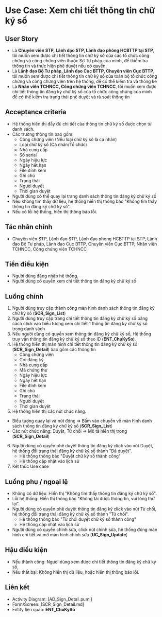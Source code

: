 # Use Case: Xem chi tiết thông tin chữ ký số
## User Story
- Là **Chuyên viên STP, Lãnh đạo STP, Lãnh đạo phòng HCBTTP tại STP**, tôi muốn xem được chi tiết thông tin chữ ký số của các tổ chức công chứng và công chứng viên thuộc Sở Tư pháp của mình, để tkiểm tra thông tin và thực hiện phê duyệt nếu có quyền.
- Là **Lãnh đạo Bộ Tư pháp, Lãnh đạo Cục BTTP, Chuyên viên Cục BTTP**, tôi muốn xem được chi tiết thông tin chữ ký số của toàn bộ tổ chức công chứng và công chứng viên trên hệ thống, để có thể kiểm tra và thống kê
- Là **Nhân viên TCHNCC, Công chứng viên TCHNCC**, tôi muốn xem được chi tiết thông tin đăng ký chữ ký số của tổ chức công chứng của mình để có thể kiểm tra trạng thái phê duyệt và rà soát thông tin

## Acceptance criteria
- Hệ thống hiển thị đầy đủ chi tiết của thông tin chữ ký số được chọn từ danh sách.
- Các trường thông tin bao gồm: 
   - Công chứng viên (Nếu loại chữ ký số là cá nhân)
   - Loại chữ ký số (Cá nhân/Tổ chức)
   - Nhà cung cấp
   - Số serial
   - Ngày hiệu lực
   - Ngày hết hạn 
   - File đính kèm
   - Ghi chú
   - Trạng thái
   - Người duyệt
   - Thời gian duyệt
- Người dùng có thể quay lại trang danh sách thông tin đăng ký chữ ký số
- Nếu không tìm thấy dữ liệu, hệ thống hiển thị thông báo "Không tìm thấy thông tin đăng ký chữ ký số".
- Nếu có lỗi hệ thống, hiển thị thông báo lỗi.  

## Tác nhân chính
- Chuyên viên STP, Lãnh đạo STP, Lãnh đạo phòng HCBTTP tại STP, Lãnh đạo Bộ Tư pháp, Lãnh đạo Cục BTTP, Chuyên viên Cục BTTP, Nhân viên TCHNCC, Công chứng viên TCHNCC

## Tiền điều kiện
- Người dùng đăng nhập hệ thống.
- Người dùng có quyền xem chi tiết thông tin đăng ký chữ ký số

## Luồng chính
1. Người dùng truy cập thành công màn hình danh sách thông tin đăng ký chữ ký số (**SCR_Sign_List**)
2. Người dùng truy cập trang chi tiết thông tin đăng ký chữ ký số băng cách click vào biểu tượng xem chi tiết 1 thông tin đăng ký chữ ký số trong danh sách
3. Nếu người dùng có quyền xem thông tin đăng ký chữ ký số, Hệ thống truy vấn thông tin đăng ký chữ ký số theo ID (**ENT_ChuKySo**).
4. Hệ thống hiển thị màn hình chi tiết thông tin đăng ký chữ ký số (**SCR_Sign_Detail**) bao gồm các thông tin
   - Công chứng viên
   - Gói đăng ký
   - Nhà cung cấp
   - Mã chứng thư
   - Ngày hiệu lực
   - Ngày hết hạn 
   - File đính kèm
   - Ghi chú
   - Trạng thái
   - Người duyệt
   - Thời gian duyệt
5. Hệ thống hiển thị các nút chức năng.
- Biểu tượng quay lại và nút đóng => Bấm vào chuyển về màn hình danh sách thông tin đăng ký chữ ký số (**SCR_Sign_List**)
- Các nút chức năng: Duyệt, Từ chối => Mô tả hiển thị trong (**SCR_Sign_Detail**)
6. Người dùng có quyền phê duyệt thông tin đăng ký click vào nút Duyệt, hệ thống đổi trạng thái đăng ký chữ ký số thành "Đã duyệt". 
   - Hệ thống thông báo "Duyệt chữ ký số thành công"
   - Hệ thống cập nhật vào lịch sử
7. Kết thúc Use case

## Luồng phụ / ngoại lệ
- Không có dữ liệu: Hiển thị "Không tìm thấy thông tin đăng ký chữ ký số".
- Lỗi hệ thống: Hiển thị thông báo "Không tải được thông tin, vui lòng thử lại".
- Người dùng có quyền phê duyệt thông tin đăng ký click vào nút Từ chối, hệ thống đổi trạng thái đăng ký chữ ký số thành "Từ chối". 
   - Hệ thống thông báo "Từ chối duyệt chữ ký số thành công"
   - Hệ thống cập nhật vào lịch sử
- Người dùng có quyền chỉnh sửa, click nút chỉnh sửa, hệ thống đóng màn hình chi tiết và mở màn hình chỉnh sửa (**UC_Sign_Update**)

## Hậu điều kiện
- Nếu thành công: Người dùng xem được chi tiết thông tin đăng ký chữ ký số.
- Nếu thất bại: Không hiển thị dữ liệu, hoặc hiển thị thông báo lỗi.

## Liên kết
- Activity Diagram: [AD_Sign_Detail.puml]
- Form/Screen: [SCR_Sign_Detail.md]
- Entity liên quan: **ENT_ChuKySo**
